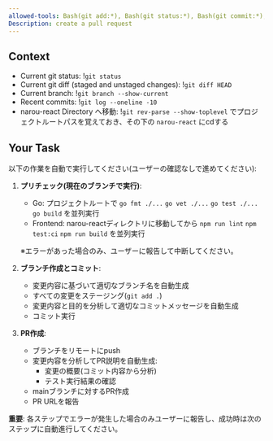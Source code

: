 ```yaml
---
allowed-tools: Bash(git add:*), Bash(git status:*), Bash(git commit:*), Bash(git checkout:*), Bash(git push:*), Bash(gh pr create:*), Bash(go fmt:*), Bash(go vet:*), Bash(go test:*), Bash(go build:*), Bash(npm run:*), Bash(npm test:*), Bash(git rev-parse:*)
Description: create a pull request
---
```


## Context

- Current git status: !`git status`
- Current git diff (staged and unstaged changes): !`git diff HEAD`
- Current branch: !`git branch --show-current`
- Recent commits: !`git log --oneline -10`
- narou-react Directory へ移動: !`git rev-parse --show-toplevel` でプロジェクトルートパスを覚えておき、その下の `narou-react` にcdする

## Your Task

以下の作業を自動で実行してください(ユーザーの確認なしで進めてください):

1. **プリチェック(現在のブランチで実行)**:
   - Go: プロジェクトルートで `go fmt ./...` `go vet ./...` `go test ./...` `go build` を並列実行
   - Frontend: narou-reactディレクトリに移動してから `npm run lint` `npm test:ci` `npm run build` を並列実行

   ※エラーがあった場合のみ、ユーザーに報告して中断してください。

2. **ブランチ作成とコミット**:
   - 変更内容に基づいて適切なブランチ名を自動生成
   - すべての変更をステージング(`git add .`)
   - 変更内容と目的を分析して適切なコミットメッセージを自動生成
   - コミット実行

3. **PR作成**:
   - ブランチをリモートにpush
   - 変更内容を分析してPR説明を自動生成:
     - 変更の概要(コミット内容から分析)
     - テスト実行結果の確認
   - mainブランチに対するPR作成
   - PR URLを報告

**重要**: 各ステップでエラーが発生した場合のみユーザーに報告し、成功時は次のステップに自動進行してください。
